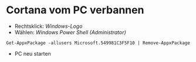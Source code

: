 # Cortana vom PC verbannen

* Rechtsklick: *Windows-Logo*
* Wählen: *Windows Power Shell (Administrator)*

```
Get-AppxPackage -allusers Microsoft.549981C3F5F10 | Remove-AppxPackage
```

* PC neu starten
